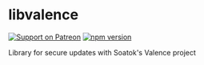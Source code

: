 # libvalence

[![Support on Patreon](https://img.shields.io/endpoint.svg?url=https%3A%2F%2Fshieldsio-patreon.herokuapp.com%2Fsoatok&style=flat)](https://patreon.com/soatok)
[![npm version](https://img.shields.io/npm/v/libvalence.svg)](https://npm.im/libvalence)

Library for secure updates with Soatok's Valence project

